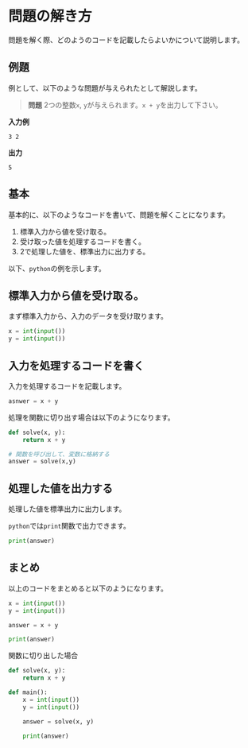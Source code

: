# 問題の解き方

問題を解く際、どのようのコードを記載したらよいかについて説明します。

## 例題

例として、以下のような問題が与えられたとして解説します。

> **問題** 2つの整数`x`, `y`が与えられます。`x + y`を出力して下さい。

**入力例**

```plaintext
3 2
```

**出力**

```plaintext
5
```

## 基本

基本的に、以下のようなコードを書いて、問題を解くことになります。

1. 標準入力から値を受け取る。
2. 受け取った値を処理するコードを書く。
3. 2で処理した値を、標準出力に出力する。

以下、`python`の例を示します。

## 標準入力から値を受け取る。

まず標準入力から、入力のデータを受け取ります。

```python
x = int(input())
y = int(input())
```

## 入力を処理するコードを書く

入力を処理するコードを記載します。

```python
asnwer = x + y
```

処理を関数に切り出す場合は以下のようになります。

```python
def solve(x, y):
    return x + y

# 関数を呼び出して、変数に格納する
answer = solve(x,y)
```

## 処理した値を出力する

処理した値を標準出力に出力します。

`python`では`print`関数で出力できます。

```python
print(answer)
```

## まとめ

以上のコードをまとめると以下のようになります。

```python
x = int(input())
y = int(input())

answer = x + y

print(answer)
```

関数に切り出した場合

```python
def solve(x, y):
    return x + y

def main():
    x = int(input())
    y = int(input())

    answer = solve(x, y)

    print(answer)
```


